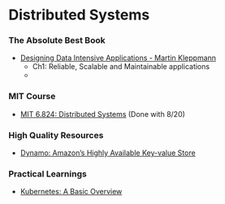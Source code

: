 # Distributed Systems

### The Absolute Best Book
- [Designing Data Intensive Applications - Martin Kleppmann](https://github.com/user-attachments/files/16344190/Designing.Data.Intensive.Applications.pdf)
  - Ch1: Reliable, Scalable and Maintainable applications
  - 

### MIT Course
- [MIT 6.824: Distributed Systems](https://www.youtube.com/watch?v=cQP8WApzIQQ&list=PLrw6a1wE39_tb2fErI4-WkMbsvGQk9_UB) (Done with 8/20)

### High Quality Resources
- [Dynamo: Amazon’s Highly Available Key-value Store](https://www.allthingsdistributed.com/files/amazon-dynamo-sosp2007.pdf)

### Practical Learnings
- [Kubernetes: A Basic Overview](https://www.youtube.com/watch?v=X48VuDVv0do)

